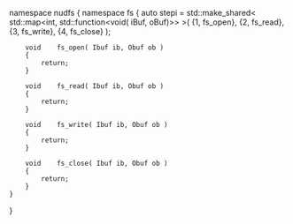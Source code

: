 namespace nudfs
{
    namespace fs
    {
        auto stepi = 
            std::make_shared< std::map<int, std::function<void( iBuf, oBuf)>>  >( 
                {1, fs_open},
                {2, fs_read},
                {3, fs_write},
                {4, fs_close}
            );

        void    fs_open( Ibuf ib, Obuf ob )
        {
            return;
        }

        void    fs_read( Ibuf ib, Obuf ob )
        {
            return;
        }

        void    fs_write( Ibuf ib, Obuf ob )
        {
            return;
        }

        void    fs_close( Ibuf ib, Obuf ob )
        {
            return;
        }
    }
}